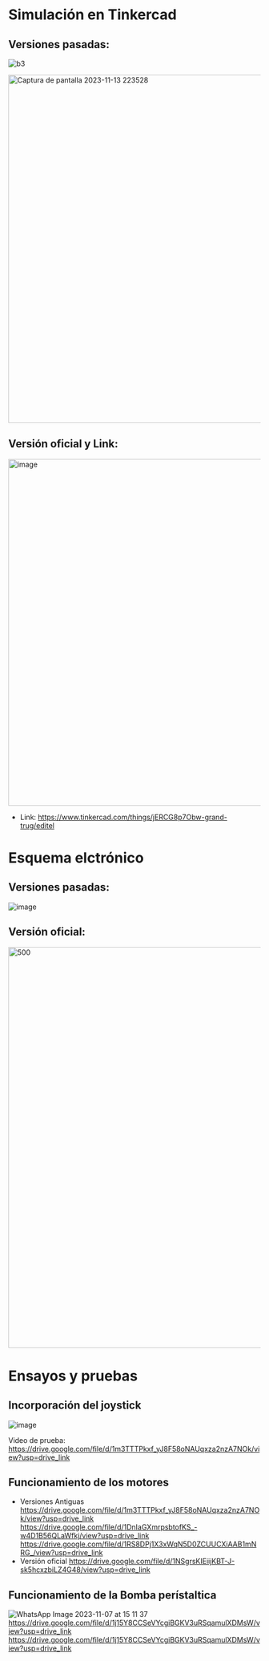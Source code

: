 # Simulación en Tinkercad

## Versiones pasadas:
![b3](https://github.com/JoseLuisNunezRivera/ProyectoFunBio/assets/143373576/34c7f2a7-b64c-4644-908f-ad163a967989)

<img width="695" alt="Captura de pantalla 2023-11-13 223528" src="https://github.com/JoseLuisNunezRivera/ProyectoFunBio/assets/143373576/cd15b30d-7622-4fff-890a-fd2d74c12a5e">

## Versión oficial y Link:
<img width="692" alt="image" src="https://github.com/JoseLuisNunezRivera/ProyectoFunBio/assets/143373576/b185716c-0911-4d6c-aee1-63d29a413e55">

- Link: https://www.tinkercad.com/things/jERCG8p7Obw-grand-trug/editel

# Esquema elctrónico
## Versiones pasadas:
![image](https://github.com/JoseLuisNunezRivera/ProyectoFunBio/assets/143373576/dc09ca94-1cfc-4db8-9139-7b42815af6bc)
## Versión oficial:
<img width="800" alt="500" src="https://github.com/JoseLuisNunezRivera/ProyectoFunBio/assets/143373576/2037ba15-033f-4614-885e-8e6b8a52e81e">

# Ensayos y pruebas
## Incorporación del joystick
![image](https://github.com/JoseLuisNunezRivera/ProyectoFunBio/assets/143018798/071029c9-ba2c-4b5c-91d6-a9218971d414)

Video de prueba: https://drive.google.com/file/d/1m3TTTPkxf_yJ8F58oNAUqxza2nzA7NOk/view?usp=drive_link

## Funcionamiento de los motores
- Versiones Antiguas
https://drive.google.com/file/d/1m3TTTPkxf_yJ8F58oNAUqxza2nzA7NOk/view?usp=drive_link
https://drive.google.com/file/d/1DnIaGXmrpsbtofKS_-w4D1B56QLaWfkj/view?usp=drive_link
https://drive.google.com/file/d/1RS8DPj1X3xWqN5D0ZCUUCXiAAB1mNRG_/view?usp=drive_link
- Versión oficial
https://drive.google.com/file/d/1NSgrsKIEiijKBT-J-sk5hcxzbiLZ4G48/view?usp=drive_link

## Funcionamiento de la  Bomba perístaltica
![WhatsApp Image 2023-11-07 at 15 11 37](https://github.com/JoseLuisNunezRivera/ProyectoFunBio/assets/143373576/868cddf5-f5ea-443a-8fd9-e927ae4c1ded)
https://drive.google.com/file/d/1j15Y8CCSeVYcgiBGKV3uRSqamulXDMsW/view?usp=drive_link
https://drive.google.com/file/d/1j15Y8CCSeVYcgiBGKV3uRSqamulXDMsW/view?usp=drive_link





